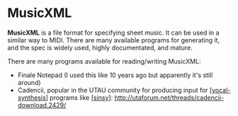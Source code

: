 # MusicXML

**MusicXML** is a file format for specifying sheet music.  It can be used in a similar way to MIDI.  There are many available programs for generating it, and the spec is widely used, highly documentated, and mature.

There are many programs available for reading/writing MusicXML:

* Finale Notepad (I used this like 10 years ago but apparently it's still around)
* Cadencii, popular in the UTAU community for producing input for [[vocal-synthesis]] programs like [[sinsy]]: <http://utaforum.net/threads/cadencii-download.2429/>

[//begin]: # "Autogenerated link references for markdown compatibility"
[vocal-synthesis]: vocal-synthesis "vocal synthesis"
[sinsy]: sinsy "sinsy"
[//end]: # "Autogenerated link references"
